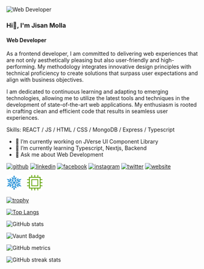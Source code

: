 ![Web Developer](https://i.ibb.co.com/GfQkHYHx/Black-Geometric-Marketing-Expert-Linked-In-Banner.png)
### Hi👋, I'm Jisan Molla
#### Web Developer

As a frontend developer, I am committed to delivering web experiences that are not only aesthetically pleasing but also user-friendly and high-performing. My methodology integrates innovative design principles with technical proficiency to create solutions that surpass user expectations and align with business objectives.

I am dedicated to continuous learning and adapting to emerging technologies, allowing me to utilize the latest tools and techniques in the development of state-of-the-art web applications. My enthusiasm is rooted in crafting clean and efficient code that results in seamless user experiences.

Skills: REACT / JS / HTML / CSS / MongoDB / Express / Typescript

- 🔭 I’m currently working on JVerse UI Component Library 
- 🌱 I’m currently learning Typescript, Nextjs, Backend 
- 💬 Ask me about Web Development 


[<img src='https://cdn.jsdelivr.net/npm/simple-icons@3.0.1/icons/github.svg' alt='github' height='40'>](https://github.com/jisanahamed09205)  [<img src='https://cdn.jsdelivr.net/npm/simple-icons@3.0.1/icons/linkedin.svg' alt='linkedin' height='40'>](https://www.linkedin.com/in/jisanmolla-dev/)  [<img src='https://cdn.jsdelivr.net/npm/simple-icons@3.0.1/icons/facebook.svg' alt='facebook' height='40'>](https://www.facebook.com/jisan09205)  [<img src='https://cdn.jsdelivr.net/npm/simple-icons@3.0.1/icons/instagram.svg' alt='instagram' height='40'>](https://www.instagram.com/jisan09205/)  [<img src='https://cdn.jsdelivr.net/npm/simple-icons@3.0.1/icons/twitter.svg' alt='twitter' height='40'>](https://twitter.com/jisan09205)  [<img src='https://cdn.jsdelivr.net/npm/simple-icons@3.0.1/icons/icloud.svg' alt='website' height='40'>](https://jisanmolla-dev.vercel.app)  

<a href='https://archiveprogram.github.com/'><img src='https://raw.githubusercontent.com/acervenky/animated-github-badges/master/assets/acbadge.gif' width='40' height='40'></a> <a href='https://docs.github.com/en/developers'><img src='https://raw.githubusercontent.com/acervenky/animated-github-badges/master/assets/devbadge.gif' width='40' height='40'></a> 

[![trophy](https://github-profile-trophy.vercel.app/?username=jisanahamed09205)](https://github.com/ryo-ma/github-profile-trophy)

[![Top Langs](https://github-readme-stats.vercel.app/api/top-langs/?username=jisanahamed09205)](https://github.com/anuraghazra/github-readme-stats)

![GitHub stats](https://github-readme-stats.vercel.app/api?username=jisanahamed09205&show_icons=true)  

![Vaunt Badge](https://api.vaunt.dev/v1/github/entities/jisanahamed09205/contributions?format=svg&private=false)  

![GitHub metrics](https://metrics.lecoq.io/jisanahamed09205)  

![GitHub streak stats](https://streak-stats.demolab.com/?user=jisanahamed09205)  

